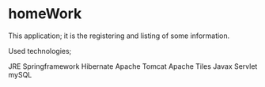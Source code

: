 # homeWork

This application;
it is the registering and listing of some information.

Used technologies;

JRE
Springframework
Hibernate
Apache Tomcat
Apache Tiles
Javax Servlet
mySQL

